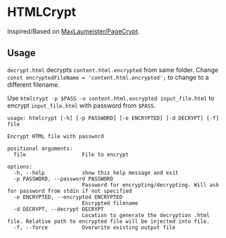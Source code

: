 # HTMLCrypt

Inspired/Based on [MaxLaumeister/PageCrypt](https://github.com/MaxLaumeister/PageCrypt).

## Usage

`decrypt.html` decrypts `content.html.encrypted` from same folder. Change `const encryptedFileName = 'content.html.encrypted';` to change to a different filename.

Use `htmlcrypt -p $PASS -o content.html.encrypted input_file.html` to encrypt `input_file.html` with password from `$PASS`.

```
usage: htmlcrypt [-h] [-p PASSWORD] [-e ENCRYPTED] [-d DECRYPT] [-f] file

Encrypt HTML file with password

positional arguments:
  file                  File to encrypt

options:
  -h, --help            show this help message and exit
  -p PASSWORD, --password PASSWORD
                        Password for encrypting/decrypting. Will ask for password from stdin if not specified
  -e ENCRYPTED, --encrypted ENCRYPTED
                        Encrypted filename
  -d DECRYPT, --decrypt DECRYPT
                        Location to generate the decryption .html file. Relative path to encrypted file will be injected into file.
  -f, --force           Overwrite existing output file
```
